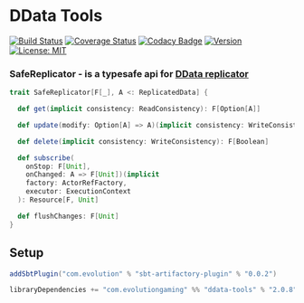 # DData Tools
[![Build Status](https://github.com/evolution-gaming/pekko-ddata-tools/workflows/CI/badge.svg)](https://github.com/evolution-gaming/pekko-ddata-tools/actions?query=workflow%3ACI)
[![Coverage Status](https://coveralls.io/repos/github/evolution-gaming/pekko-ddata-tools/badge.svg?branch=master)](https://coveralls.io/github/evolution-gaming/pekko-ddata-tools?branch=master)
[![Codacy Badge](https://api.codacy.com/project/badge/Grade/91f43a46edcf44e7829e4ef10aae3ba1)](https://www.codacy.com/app/evolution-gaming/pekko-ddata-tools?utm_source=github.com&amp;utm_medium=referral&amp;utm_content=evolution-gaming/pekko-ddata-tools&amp;utm_campaign=Badge_Grade)
[![Version](https://img.shields.io/badge/version-click-blue)](https://evolution.jfrog.io/artifactory/api/search/latestVersion?g=com.evolutiongaming&a=pekko-ddata-tools_2.13&repos=public)
[![License: MIT](https://img.shields.io/badge/License-MIT-yellowgreen.svg)](https://opensource.org/licenses/MIT)

### SafeReplicator - is a typesafe api for [DData replicator](https://pekko.apache.org/docs/pekko/current/typed/distributed-data.html)

```scala
trait SafeReplicator[F[_], A <: ReplicatedData] {

  def get(implicit consistency: ReadConsistency): F[Option[A]]

  def update(modify: Option[A] => A)(implicit consistency: WriteConsistency): F[Unit]

  def delete(implicit consistency: WriteConsistency): F[Boolean]

  def subscribe(
    onStop: F[Unit],
    onChanged: A => F[Unit])(implicit
    factory: ActorRefFactory,
    executor: ExecutionContext
  ): Resource[F, Unit]

  def flushChanges: F[Unit]
}
```

## Setup

```scala
addSbtPlugin("com.evolution" % "sbt-artifactory-plugin" % "0.0.2")

libraryDependencies += "com.evolutiongaming" %% "ddata-tools" % "2.0.8"
```
